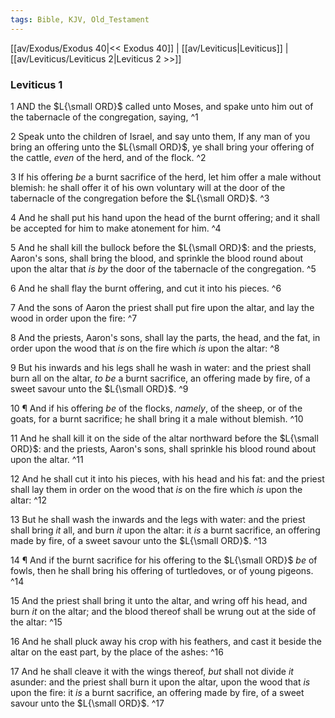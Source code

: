 ```yaml
---
tags: Bible, KJV, Old_Testament
---
```


[[av/Exodus/Exodus 40|<< Exodus 40]] | [[av/Leviticus|Leviticus]] | [[av/Leviticus/Leviticus 2|Leviticus 2 >>]]

### Leviticus 1

1 AND the $L{\small ORD}$ called unto Moses, and spake unto him out of the tabernacle of the congregation, saying, ^1

2 Speak unto the children of Israel, and say unto them, If any man of you bring an offering unto the $L{\small ORD}$, ye shall bring your offering of the cattle, _even_ of the herd, and of the flock. ^2

3 If his offering _be_ a burnt sacrifice of the herd, let him offer a male without blemish: he shall offer it of his own voluntary will at the door of the tabernacle of the congregation before the $L{\small ORD}$. ^3

4 And he shall put his hand upon the head of the burnt offering; and it shall be accepted for him to make atonement for him. ^4

5 And he shall kill the bullock before the $L{\small ORD}$: and the priests, Aaron's sons, shall bring the blood, and sprinkle the blood round about upon the altar that _is_ _by_ the door of the tabernacle of the congregation. ^5

6 And he shall flay the burnt offering, and cut it into his pieces. ^6

7 And the sons of Aaron the priest shall put fire upon the altar, and lay the wood in order upon the fire: ^7

8 And the priests, Aaron's sons, shall lay the parts, the head, and the fat, in order upon the wood that _is_ on the fire which _is_ upon the altar: ^8

9 But his inwards and his legs shall he wash in water: and the priest shall burn all on the altar, _to_ _be_ a burnt sacrifice, an offering made by fire, of a sweet savour unto the $L{\small ORD}$. ^9

10 ¶ And if his offering _be_ of the flocks, _namely_, of the sheep, or of the goats, for a burnt sacrifice; he shall bring it a male without blemish. ^10

11 And he shall kill it on the side of the altar northward before the $L{\small ORD}$: and the priests, Aaron's sons, shall sprinkle his blood round about upon the altar. ^11

12 And he shall cut it into his pieces, with his head and his fat: and the priest shall lay them in order on the wood that _is_ on the fire which _is_ upon the altar: ^12

13 But he shall wash the inwards and the legs with water: and the priest shall bring _it_ all, and burn _it_ upon the altar: it _is_ a burnt sacrifice, an offering made by fire, of a sweet savour unto the $L{\small ORD}$. ^13

14 ¶ And if the burnt sacrifice for his offering to the $L{\small ORD}$ _be_ of fowls, then he shall bring his offering of turtledoves, or of young pigeons. ^14

15 And the priest shall bring it unto the altar, and wring off his head, and burn _it_ on the altar; and the blood thereof shall be wrung out at the side of the altar: ^15

16 And he shall pluck away his crop with his feathers, and cast it beside the altar on the east part, by the place of the ashes: ^16

17 And he shall cleave it with the wings thereof, _but_ shall not divide _it_ asunder: and the priest shall burn it upon the altar, upon the wood that _is_ upon the fire: it _is_ a burnt sacrifice, an offering made by fire, of a sweet savour unto the $L{\small ORD}$. ^17

